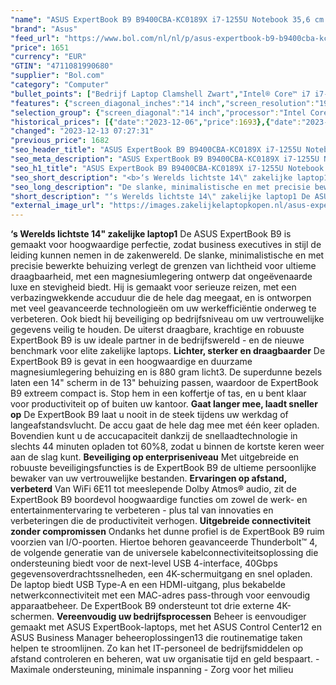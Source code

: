 ```yaml
---
"name": "ASUS ExpertBook B9 B9400CBA-KC0189X i7-1255U Notebook 35,6 cm (14\") Full HD Intel® Core™ i7 16 GB LPDDR5-SDRAM 1000 GB SSD Wi-Fi 6E (802.11ax) Windows 11 Pro Zwart"
"brand": "Asus"
"feed_url": "https://www.bol.com/nl/nl/p/asus-expertbook-b9-b9400cba-kc0189x-i7-1255u-notebook-35-6-cm-full-hd-intel-core-i7-16-gb-lpddr5-sdram-1000-gb-ssd-wi-fi-6e-windows-11-pro-zwart/9300000136300275"
"price": 1651
"currency": "EUR"
"GTIN": "4711081990680"
"supplier": "Bol.com"
"category": "Computer"
"bullet_points": ["Bedrijf Laptop Clamshell Zwart","Intel® Core™ i7 i7-1255U","35,6 cm (14\") Full HD 1920 x 1080 Pixels LED backlight 16:9","16 GB LPDDR5-SDRAM 1700 MHz","1 TB SSD","Intel Iris Xe Graphics","Wi-Fi 6E (802.11ax) Bluetooth 5.2","Lithium-Ion (Li-Ion) 66 Wh 65 W","Windows 11 Pro 64-bit"]
"features": {"screen_diagonal_inches":"14 inch","screen_resolution":"1920 x 1080 Pixels","processor_family":"Intel® Core™ i7","memory_size":"16 GB","memory_type":"DDR5-SDRAM","total_storage_space":"1 TB","operating_system":"Windows","battery_capacity":"66 Wh","width":"320 mm","depth":"203 mm","height":"14,9 mm","weight":"1,01 kg","graphics_card":"Intel Iris Xe Graphics"}
"selection_group": {"screen_diagonal":"14 inch","processor":"Intel Core i7","changed_price_past_3_days":true,"product_family":"ExpertBook"}
"historical_prices": [{"date":"2023-12-06","price":1693},{"date":"2023-12-12","price":1682},{"date":"2023-12-13","price":1651}]
"changed": "2023-12-13 07:27:31"
"previous_price": 1682
"seo_header_title": "ASUS ExpertBook B9 B9400CBA-KC0189X i7-1255U Notebook 35,6 cm (14\") Full HD Intel® Core™ i7 16 GB LPDDR5-SDRAM 1000 GB SSD Wi-Fi 6E (802.11ax) Windows 11 Pro Zwart"
"seo_meta_description": "ASUS ExpertBook B9 B9400CBA-KC0189X i7-1255U Notebook 35,6 cm (14\") Full HD Intel® Core™ i7 16 GB LPDDR5-SDRAM 1000 GB SSD Wi-Fi 6E (802.11ax) Windows 11 Pro Zwart"
"seo_h1_title": "ASUS ExpertBook B9 B9400CBA-KC0189X i7-1255U Notebook 35,6 cm (14\") Full HD Intel® Core™ i7 16 GB LPDDR5-SDRAM 1000 GB SSD Wi-Fi 6E (802.11ax) Windows 11 Pro Zwart"
"seo_short_description": "<b>‘s Werelds lichtste 14\" zakelijke laptop1</b> De ASUS ExpertBook B9 is gemaakt voor hoogwaardige perfectie, zodat business executives in stijl de leiding kunnen nemen in de zakenwereld."
"seo_long_description": "De slanke, minimalistische en met precisie bewerkte behuizing verlegt de grenzen van lichtheid voor ultieme draagbaarheid, met een magnesiumlegering ontwerp dat ongeëvenaarde luxe en stevigheid biedt. Hij is gemaakt voor serieuze reizen, met een verbazingwekkende accuduur die de hele dag meegaat, en is ontworpen met veel geavanceerde technologieën om uw werkefficiëntie onderweg te verbeteren. Ook biedt hij beveiliging op bedrijfsniveau om uw vertrouwelijke gegevens veilig te houden. De uiterst draagbare, krachtige en robuuste ExpertBook B9 is uw ideale partner in de bedrijfswereld - en de nieuwe benchmark voor elite zakelijke laptops. <b>Lichter, sterker en draagbaarder</b> De ExpertBook B9 is gevat in een hoogwaardige en duurzame magnesiumlegering behuizing en is 880 gram licht3. De superdunne bezels laten een 14\" scherm in de 13\" behuizing passen, waardoor de ExpertBook B9 extreem compact is. Stop hem in een koffertje of tas, en u bent klaar voor productiviteit op of buiten uw kantoor. <b>Gaat langer mee, laadt sneller op</b> De ExpertBook B9 laat u nooit in de steek tijdens uw werkdag of langeafstandsvlucht. De accu gaat de hele dag mee met één keer opladen. Bovendien kunt u de accucapaciteit dankzij de snellaadtechnologie in slechts 44 minuten opladen tot 60%8, zodat u binnen de kortste keren weer aan de slag kunt. <b>Beveiliging op enterpriseniveau</b> Met uitgebreide en robuuste beveiligingsfuncties is de ExpertBook B9 de ultieme persoonlijke bewaker van uw vertrouwelijke bestanden. <b>Ervaringen op afstand, verbeterd</b> Van WiFi 6E11 tot meeslepende Dolby Atmos® audio, zit de ExpertBook B9 boordevol hoogwaardige functies om zowel de werk- en entertainmentervaring te verbeteren - plus tal van innovaties en verbeteringen die de productiviteit verhogen. <b>Uitgebreide connectiviteit zonder compromissen</b> Ondanks het dunne profiel is de ExpertBook B9 ruim voorzien van I/O-poorten. Hiertoe behoren geavanceerde Thunderbolt™ 4, de volgende generatie van de universele kabelconnectiviteitsoplossing die ondersteuning biedt voor de next-level USB 4-interface, 40Gbps gegevensoverdrachtssnelheden, een 4K-schermuitgang en snel opladen. De laptop biedt USB Type-A en een HDMI-uitgang, plus bekabelde netwerkconnectiviteit met een MAC-adres pass-through voor eenvoudig apparaatbeheer. De ExpertBook B9 ondersteunt tot drie externe 4K-schermen. <b>Vereenvoudig uw bedrijfsprocessen</b> Beheer is eenvoudiger gemaakt met ASUS ExpertBook-laptops, met het ASUS Control Center12 en ASUS Business Manager beheeroplossingen13 die routinematige taken helpen te stroomlijnen. Zo kan het IT-personeel de bedrijfsmiddelen op afstand controleren en beheren, wat uw organisatie tijd en geld bespaart. - Maximale ondersteuning, minimale inspanning - Zorg voor het milieu"
"short_description": "‘s Werelds lichtste 14\" zakelijke laptop1 De ASUS ExpertBook B9 is gemaakt voor hoogwaardige perfectie, zodat business executives in stijl de leiding kunnen nemen in de zakenwereld. De slanke, minimalistische en met precisie bewerkte behuizing verlegt de grenzen van lichtheid voor ultieme draagbaarheid, met een magnesiumlegering ontwerp dat ongeëvenaarde luxe en stevigheid biedt. Hij is gemaakt voor serieuze reizen, met een verbazingwekkende accuduur die de hele dag meegaat, en is ontworpen met veel geavanceerde technologieën om uw werkefficiëntie onderweg te verbeteren. Ook biedt hij beveiliging op bedrijfsniveau om uw vertrouwelijke gegevens veilig te houden. De uiterst draagbare, krachtige en robuuste ExpertBook B9 is uw ideale partner in de bedrijfswereld - en de nieuwe benchmark voor elite zakelijke laptops. Lichter, sterker en draagbaarder De ExpertBook B9 is gevat in een hoogwaardige en duurzame magnesiumlegering behuizing en is 880 gram licht3. De superdunne bezels laten een 14\" scherm in de 13\" behuizing passen, waardoor de ExpertBook B9 extreem compact is. Stop hem in een koffertje of tas, en u bent klaar voor productiviteit op of buiten uw kantoor. Gaat langer mee, laadt sneller op De ExpertBook B9 laat u nooit in de steek tijdens uw werkdag of langeafstandsvlucht. De accu gaat de hele dag mee met één keer opladen. Bovendien kunt u de accucapaciteit dankzij de snellaadtechnologie in slechts 44 minuten opladen tot 60%8, zodat u binnen de kortste keren weer aan de slag kunt. Beveiliging op enterpriseniveau Met uitgebreide en robuuste beveiligingsfuncties is de ExpertBook B9 de ultieme persoonlijke bewaker van uw vertrouwelijke bestanden. Ervaringen op afstand, verbeterd Van WiFi 6E11 tot meeslepende Dolby Atmos® audio, zit de ExpertBook B9 boordevol hoogwaardige functies om zowel de werk- en entertainmentervaring te verbeteren - plus tal van innovaties en verbeteringen die de productiviteit verhogen. Uitgebreide connectiviteit zonder compromissen Ondanks het dunne profiel is de ExpertBook B9 ruim voorzien van I/O-poorten. Hiertoe behoren geavanceerde Thunderbolt™ 4, de volgende generatie van de universele kabelconnectiviteitsoplossing die ondersteuning biedt voor de next-level USB 4-interface, 40Gbps gegevensoverdrachtssnelheden, een 4K-schermuitgang en snel opladen. De laptop biedt USB Type-A en een HDMI-uitgang, plus bekabelde netwerkconnectiviteit met een MAC-adres pass-through voor eenvoudig apparaatbeheer. De ExpertBook B9 ondersteunt tot drie externe 4K-schermen. Vereenvoudig uw bedrijfsprocessen Beheer is eenvoudiger gemaakt met ASUS ExpertBook-laptops, met het ASUS Control Center12 en ASUS Business Manager beheeroplossingen13 die routinematige taken helpen te stroomlijnen. Zo kan het IT-personeel de bedrijfsmiddelen op afstand controleren en beheren, wat uw organisatie tijd en geld bespaart. - Maximale ondersteuning, minimale inspanning - Zorg voor het milieu"
"external_image_url": "https://images.zakelijkelaptopkopen.nl/asus-expertbook-b9-b9400cba-kc0189x-i7-1255u-notebook-35-6-cm-full-hd-intel-core-i7-16-gb-lpddr5-sdram-1000-gb-ssd-wi-fi-6e-windows-11-pro-zwart.webp"
---
```


<b>‘s Werelds lichtste 14" zakelijke laptop1</b> De ASUS ExpertBook B9 is gemaakt voor hoogwaardige perfectie, zodat business executives in stijl de leiding kunnen nemen in de zakenwereld. De slanke, minimalistische en met precisie bewerkte behuizing verlegt de grenzen van lichtheid voor ultieme draagbaarheid, met een magnesiumlegering ontwerp dat ongeëvenaarde luxe en stevigheid biedt. Hij is gemaakt voor serieuze reizen, met een verbazingwekkende accuduur die de hele dag meegaat, en is ontworpen met veel geavanceerde technologieën om uw werkefficiëntie onderweg te verbeteren. Ook biedt hij beveiliging op bedrijfsniveau om uw vertrouwelijke gegevens veilig te houden. De uiterst draagbare, krachtige en robuuste ExpertBook B9 is uw ideale partner in de bedrijfswereld - en de nieuwe benchmark voor elite zakelijke laptops. <b>Lichter, sterker en draagbaarder</b> De ExpertBook B9 is gevat in een hoogwaardige en duurzame magnesiumlegering behuizing en is 880 gram licht3. De superdunne bezels laten een 14" scherm in de 13" behuizing passen, waardoor de ExpertBook B9 extreem compact is. Stop hem in een koffertje of tas, en u bent klaar voor productiviteit op of buiten uw kantoor. <b>Gaat langer mee, laadt sneller op</b> De ExpertBook B9 laat u nooit in de steek tijdens uw werkdag of langeafstandsvlucht. De accu gaat de hele dag mee met één keer opladen. Bovendien kunt u de accucapaciteit dankzij de snellaadtechnologie in slechts 44 minuten opladen tot 60%8, zodat u binnen de kortste keren weer aan de slag kunt. <b>Beveiliging op enterpriseniveau</b> Met uitgebreide en robuuste beveiligingsfuncties is de ExpertBook B9 de ultieme persoonlijke bewaker van uw vertrouwelijke bestanden. <b>Ervaringen op afstand, verbeterd</b> Van WiFi 6E11 tot meeslepende Dolby Atmos® audio, zit de ExpertBook B9 boordevol hoogwaardige functies om zowel de werk- en entertainmentervaring te verbeteren - plus tal van innovaties en verbeteringen die de productiviteit verhogen. <b>Uitgebreide connectiviteit zonder compromissen</b> Ondanks het dunne profiel is de ExpertBook B9 ruim voorzien van I/O-poorten. Hiertoe behoren geavanceerde Thunderbolt™ 4, de volgende generatie van de universele kabelconnectiviteitsoplossing die ondersteuning biedt voor de next-level USB 4-interface, 40Gbps gegevensoverdrachtssnelheden, een 4K-schermuitgang en snel opladen. De laptop biedt USB Type-A en een HDMI-uitgang, plus bekabelde netwerkconnectiviteit met een MAC-adres pass-through voor eenvoudig apparaatbeheer. De ExpertBook B9 ondersteunt tot drie externe 4K-schermen. <b>Vereenvoudig uw bedrijfsprocessen</b> Beheer is eenvoudiger gemaakt met ASUS ExpertBook-laptops, met het ASUS Control Center12 en ASUS Business Manager beheeroplossingen13 die routinematige taken helpen te stroomlijnen. Zo kan het IT-personeel de bedrijfsmiddelen op afstand controleren en beheren, wat uw organisatie tijd en geld bespaart. - Maximale ondersteuning, minimale inspanning - Zorg voor het milieu